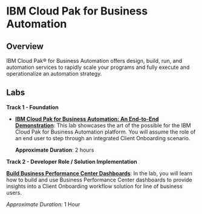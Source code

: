 # IBM Cloud Pak for Business Automation

## Overview

IBM Cloud Pak® for Business Automation offers design, build, run, and automation services to rapidly scale your programs and fully execute and operationalize an automation strategy.

## Labs

**Track 1 - Foundation**

- **[IBM Cloud Pak for Business Automation: An End-to-End Demonstration](Lab%20Guide%20-%20End-to-End%20Scenario.pdf)**: This lab showcases the art of the possible for the IBM Cloud Pak for Business Automation platform. You will assume the role of an end user to step through an integrated Client Onboarding scenario.

  **Approximate Duration**: 2 hours

**Track 2 - Developer Role / Solution Implementation**

**[Build Business Performance Center Dashboards](Lab%20Guide%20-%20Operational%20Intelligence%20-%20BAI%20-%20Build%20Business%20Performance%20Center%20Dashboard.pdf)**: In the lab, you will learn how to build and use Business Performance Center dashboards to provide insights into a Client Onboarding workflow solution for line of business users.

*Approximate Duration:* 1 Hour
